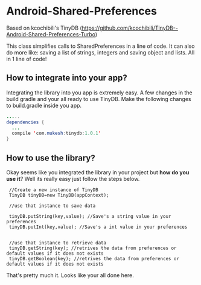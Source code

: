 # Android-Shared-Preferences

Based on kcochibili's TinyDB (https://github.com/kcochibili/TinyDB--Android-Shared-Preferences-Turbo)

This class simplifies calls to SharedPreferences in a line of code. It can also do more like: saving a list of strings, integers and saving object and lists. All in 1 line of code!

## How to integrate into your app?
Integrating the library into you app is extremely easy. A few changes in the build gradle and your all ready to use TinyDB. Make the following changes to build.gradle inside you app.
```java
.....
dependencies {
  ...
  compile 'com.mukesh:tinydb:1.0.1'
}
```

## How to use the library?
Okay seems like you integrated the library in your project but **how do you use it**? Well its really easy just follow the steps below.

```
 //Create a new instance of TinyDB
 TinyDB tinyDB=new TinyDB(appContext);
 
 //use that instance to save data
 
 tinyDB.putString(key,value); //Save's a string value in your preferences
 tinyDB.putInt(key,value); //Save's a int value in your preferences
 
 
 //use that instance to retrieve data
 tinyDB.getString(key); //retrives the data from preferences or default values if it does not exists 
 tinyDB.getBoolean(key); //retrives the data from preferences or default values if it does not exists
```
That's pretty much it. Looks like your all done here.
